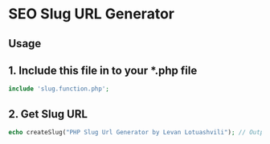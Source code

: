 SEO Slug URL Generator
==============

## Usage

## 1. Include this file in to your *.php file
```php
include 'slug.function.php';
```

## 2. Get Slug URL
```php
echo createSlug("PHP Slug Url Generator by Levan Lotuashvili"); // Output: php-slug-url-generator-by-levan-lotuashvili
```